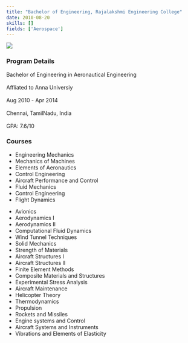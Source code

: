 ```yaml
---
title: "Bachelor of Engineering, Rajalakshmi Engineering College"
date: 2010-08-20
skills: []
fields: ['Aerospace']
---
```

![](../images/rec.png)
### Program Details
Bachelor of Engineering in Aeronautical Engineering<br>  
Affliated to Anna Universiy<br>  
Aug 2010 - Apr 2014<br>  
Chennai, TamilNadu, India<br>  
GPA: 7.6/10

### Courses
* Engineering Mechanics
* Mechanics of Machines
* Elements of Aeronautics
* Control Engineering
* Aircraft Performance and Control
* Fluid Mechanics
* Control Engineering
* Flight Dynamics
<!--more-->
* Avionics
* Aerodynamics I
* Aerodynamics II
* Computational Fluid Dynamics
* Wind Tunnel Techniques
* Solid Mechanics
* Strength of Materials
* Aircraft Structures I
* Aircraft Structures II
* Finite Element Methods
* Composite Materials and Structures
* Experimental Stress Analysis
* Aircraft Maintenance
* Helicopter Theory
* Thermodynamics
* Propulsion 
* Rockets and Missiles
* Engine systems and Control
* Aircraft Systems and Instruments
* Vibrations and Elements of Elasticity
